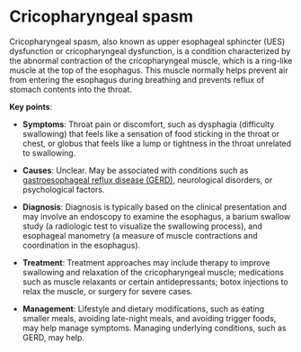 [//]: # (source: ?)
[//]: # (aka: upper esophageal sphincter dysfunction)
[//]: # (aka: cricopharyngeal dysfunction)
[//]: # (tags: conditions)

# Cricopharyngeal spasm

Cricopharyngeal spasm, also known as upper esophageal sphincter (UES) dysfunction or cricopharyngeal dysfunction, is a condition characterized by the abnormal contraction of the cricopharyngeal muscle, which is a ring-like muscle at the top of the esophagus. This muscle normally helps prevent air from entering the esophagus during breathing and prevents reflux of stomach contents into the throat.

**Key points**:

* **Symptoms**: Throat pain or discomfort, such as dysphagia (difficulty swallowing) that feels like a sensation of food sticking in the throat or chest, or globus that feels like a lump or tightness in the throat unrelated to swallowing.

* **Causes**: Unclear. May be associated with conditions such as [gastroesophageal reflux disease (GERD)](../gastroesophageal-reflux-disease/), neurological disorders, or psychological factors.

* **Diagnosis**: Diagnosis is typically based on the clinical presentation and may involve an endoscopy to examine the esophagus, a barium swallow study (a radiologic test to visualize the swallowing process), and esophageal manometry (a measure of muscle contractions and coordination in the esophagus).

* **Treatment**: Treatment approaches may include therapy to improve swallowing and relaxation of the cricopharyngeal muscle; medications such as muscle relaxants or certain antidepressants; botox injections to relax the muscle, or surgery for severe cases.

* **Management**: Lifestyle and dietary modifications, such as eating smaller meals, avoiding late-night meals, and avoiding trigger foods, may help manage symptoms. Managing underlying conditions, such as GERD, may help.
